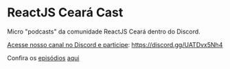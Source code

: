 
# ReactJS Ceará Cast

Micro "podcasts" da comunidade ReactJS Ceará dentro do Discord.

[Acesse nosso canal no Discord e participe](https://discord.gg/UATDvx5Nh4): https://discord.gg/UATDvx5Nh4

Confira os [episódios](https://github.com/reactjs-ceara/reactjscecast/issues?q=) [aqui](https://github.com/reactjs-ceara/reactjscecast/issues?q=)

